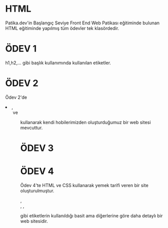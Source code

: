 # HTML
Patika.dev'in Başlangıç Seviye Front End Web Patikası eğitiminde bulunan HTML eğitiminde yapılmış tüm ödevler tek klasördedir.

# ÖDEV 1
h1,h2,... gibi başlık kullanımında kullanılan etiketler.
 
# ÖDEV 2
Ödev 2'de <li>, <ol> ve <ul> kullanarak kendi hobilerimizden oluşturduğumuz bir web sitesi mevcuttur.

# ÖDEV 3

# ÖDEV 4
Ödev 4'te HTML ve CSS kullanarak yemek tarifi veren bir site oluşturulmuştur. <section>, <article>, <a>, <p> gibi etiketlerin kullanıldığı basit ama diğerlerine göre daha detaylı bir web sitesidir.
